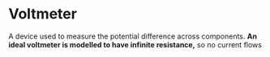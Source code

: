 # Voltmeter
A device used to measure the potential difference across components. **An ideal voltmeter is modelled to have infinite resistance,** so no current flows